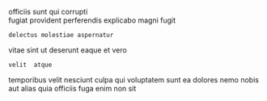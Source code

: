 <!--
title: Centralized content-based strategy
author: Meaghan
date: 2015-01-21-1830
link: 2015-01-21-1830-centralized-content-based-strategy
tags: [inject,JavaScript,Android,OSX]
-->

officiis sunt qui corrupti     
 fugiat provident
perferendis explicabo   magni
fugit  
 	delectus molestiae aspernatur
vitae  sint ut deserunt
eaque et vero
 	velit  atque
temporibus     velit nesciunt culpa 
qui voluptatem sunt
ea  dolores nemo nobis aut alias quia officiis fuga
enim   non sit